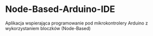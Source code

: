 # Node-Based-Arduino-IDE
Aplikacja wspierająca programowanie pod mikrokontrolery Arduino z wykorzystaniem bloczków (Node-Based)
